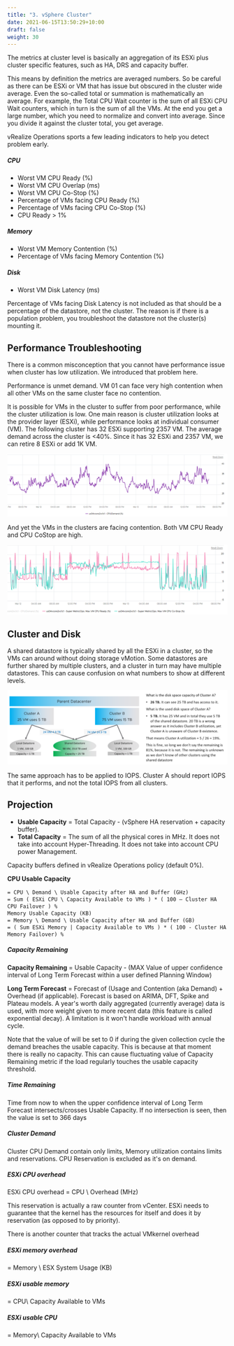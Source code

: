 ```yaml
---
title: "3. vSphere Cluster"
date: 2021-06-15T13:50:29+10:00
draft: false
weight: 30
---
```


The metrics at cluster level is basically an aggregation of its ESXi plus cluster specific features, such as HA, DRS and capacity buffer. 

This means by definition the metrics are averaged numbers. So be careful as there can be ESXi or VM that has issue but obscured in the cluster wide average. Even the so-called total or summation is mathematically an average. For example, the Total CPU Wait counter is the sum of all ESXi CPU Wait counters, which in turn is the sum of all the VMs. At the end you get a large number, which you need to normalize and convert into average. Since you divide it against the cluster total, you get average. 

vRealize Operations sports a few leading indicators to help you detect problem early.

##### CPU

- Worst VM CPU Ready (%)
- Worst VM CPU Overlap (ms)
- Worst VM CPU Co-Stop (%)
- Percentage of VMs facing CPU Ready (%)
- Percentage of VMs facing CPU Co-Stop (%)
- CPU Ready > 1%

##### Memory

- Worst VM Memory Contention (%)
- Percentage of VMs facing Memory Contention (%)

##### Disk
- Worst VM Disk Latency (ms)

Percentage of VMs facing Disk Latency is not included as that should be a percentage of the datastore, not the cluster. The reason is if there is a population problem, you troubleshoot the datastore not the cluster(s) mounting it.

## Performance Troubleshooting

There is a common misconception that you cannot have performance issue when cluster has low utilization. We introduced that problem here. 

Performance is unmet demand. VM 01 can face very high contention when all other VMs on the same cluster face no contention. 

It is possible for VMs in the cluster to suffer from poor performance, while the cluster utilization is low. One main reason is cluster utilization looks at the provider layer (ESXi), while performance looks at individual consumer (VM). The following cluster has 32 ESXi supporting 2357 VM. The average demand across the cluster is <40%. Since it has 32 ESXi and 2357 VM, we can retire 8 ESXi or add 1K VM. 

![](2.6.3-fig-1.png)

And yet the VMs in the clusters are facing contention. Both VM CPU Ready and CPU CoStop are high.

![](2.6.3-fig-2.png)

## Cluster and Disk

A shared datastore is typically shared by all the ESXi in a cluster, so the VMs can around without doing storage vMotion. Some datastores are further shared by multiple clusters, and a cluster in turn may have multiple datastores. This can cause confusion on what numbers to show at different levels.

![](2.6.3-fig-3.png)

The same approach has to be applied to IOPS. Cluster A should report IOPS that it performs, and not the total IOPS from all clusters. 

## Projection

- **Usable Capacity** = Total Capacity - (vSphere HA reservation + capacity buffer).
- **Total Capacity** = The sum of all the physical cores in MHz. It does not take into account Hyper-Threading. It does not take into account CPU power Management.

Capacity buffers defined in vRealize Operations policy (default 0%).

**CPU Usable Capacity**

```text
= CPU \ Demand \ Usable Capacity after HA and Buffer (GHz) 
= Sum ( ESXi CPU \ Capacity Available to VMs ) * ( 100 – Cluster HA CPU Failover ) % 
Memory Usable Capacity (KB) 
= Memory \ Demand \ Usable Capacity after HA and Buffer (GB)
= ( Sum ESXi Memory | Capacity Available to VMs ) * ( 100 - Cluster HA Memory Failover) % 
```

##### Capacity Remaining

**Capacity Remaining** = Usable Capacity - (MAX Value of upper confidence interval of Long Term Forecast within a user defined Planning Window)

**Long Term Forecast** = Forecast of (Usage and Contention (aka Demand) + Overhead (if applicable). Forecast is based on ARIMA, DFT, Spike and Plateau models. A year's worth daily aggregated (currently average) data is used, with more weight given to more recent data (this feature is called exponential decay). A limitation is it won't handle workload with annual cycle.

Note that the value of will be set to 0 if during the given collection cycle the demand breaches the usable capacity. This is because at that moment there is really no capacity. This can cause fluctuating value of Capacity Remaining metric if the load regularly touches the usable capacity threshold.

##### Time Remaining
Time from now to when the upper confidence interval of Long Term Forecast intersects/crosses Usable Capacity. If no intersection is seen, then the value is set to 366 days

##### Cluster Demand
Cluster CPU Demand contain only limits, Memory utilization contains limits and reservations. CPU Reservation is excluded as it's on demand.

##### ESXi CPU overhead

ESXi CPU overhead = CPU \ Overhead (MHz)

This reservation is actually a raw counter from vCenter. ESXi needs to guarantee that the kernel has the resources for itself and does it by reservation (as opposed to by priority).

There is another counter that tracks the actual VMkernel overhead

##### ESXi memory overhead
= Memory \ ESX System Usage (KB)

##### ESXi usable memory
= CPU\ Capacity Available to VMs

##### ESXi usable CPU
= Memory\ Capacity Available to VMs